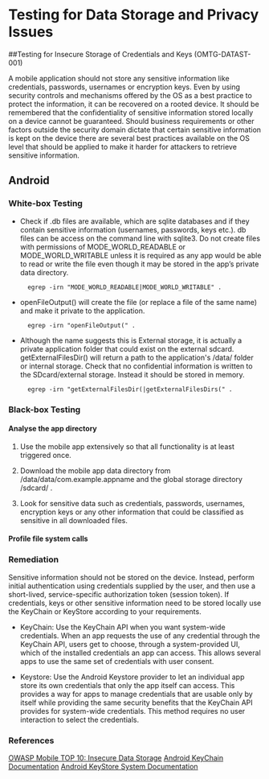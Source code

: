 # Testing for Data Storage and Privacy Issues

##Testing for Insecure Storage of Credentials and Keys (OMTG-DATAST-001)

A mobile application should not store any sensitive information like credentials, passwords, usernames or encryption keys. Even by using security controls and mechanisms offered by the OS as a best practice to protect the information, it can be recovered on a rooted device. It should be remembered that the confidentiality of sensitive information stored locally on a device cannot be guaranteed. 
Should business requirements or other factors outside the security domain dictate that certain sensitive information is kept on the device there are several best practices available on the OS level that should be applied to make it harder for attackers to retrieve sensitive information. 


## Android

### White-box Testing

- Check if .db files are available, which are sqlite databases and if they contain sensitive information (usernames, passwords, keys etc.). db files can be access on the command line with sqlite3. Do not create files with permissions of MODE_WORLD_READABLE or MODE_WORLD_WRITABLE unless it is required as any app would be able to read or write the file even though it may be stored in the app’s private data directory.

        egrep -irn "MODE_WORLD_READABLE|MODE_WORLD_WRITABLE" . 

- openFileOutput() will create the file (or replace a file of the same name) and make it private to the application.

        egrep -irn "openFileOutput(" . 
        
- Although the name suggests this is External storage, it is actually a private application folder that could exist on the external sdcard. getExternalFilesDir() will return a path to the application's /data/ folder or internal storage. Check that no confidential information is written to the SDcard/external storage. Instead it should be stored in memory. 

        egrep -irn "getExternalFilesDir(|getExternalFilesDirs(" . 

### Black-box Testing

#### Analyse the app directory 

 1. Use the mobile app extensively so that all functionality is at least triggered once.
  
 2. Download the mobile app data directory from  /data/data/com.example.appname and the global storage directory /sdcard/ . 
 
 3. Look for sensitive data such as credentials, passwords, usernames, encryption keys or any other information that could be classified as sensitive in all downloaded files. 

#### Profile file system calls  



### Remediation

Sensitive information should not be stored on the device. Instead, perform initial authentication using credentials supplied by the user, and then use a short-lived, service-specific authorization token (session token).
If credentials, keys or other sensitive information need to be stored locally use the KeyChain or KeyStore according to your requirements.

- KeyChain: Use the KeyChain API when you want system-wide credentials. When an app requests the use of any credential through the KeyChain API, users get to choose, through a system-provided UI, which of the installed credentials an app can access. This allows several apps to use the same set of credentials with user consent.

- Keystore: Use the Android Keystore provider to let an individual app store its own credentials that only the app itself can access. This provides a way for apps to manage credentials that are usable only by itself while providing the same security benefits that the KeyChain API provides for system-wide credentials. This method requires no user interaction to select the credentials.


### References

[OWASP Mobile TOP 10: Insecure Data Storage](https://www.owasp.org/index.php/Mobile_Top_10_2014-M2)
[Android KeyChain Documentation](http://developer.android.com/reference/android/security/KeyChain.html)
[Android KeyStore System Documentation](http://developer.android.com/training/articles/keystore.html)

